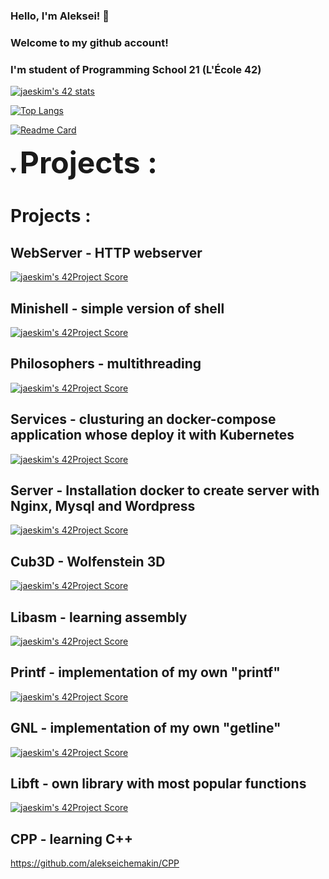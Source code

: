 ### Hello, I'm Aleksei!  👋 
### Welcome to my github account! 
### I'm student of Programming School 21 (L'École 42)

<!--
**marselaminov/marselaminov** is a ✨ _special_ ✨ repository because its `README.md` (this file) appears on your GitHub profile.

Here are some ideas to get you started:

- 🔭 I’m currently working on ...
- 🌱 I’m currently learning ...
- 👯 I’m looking to collaborate on ...
- 🤔 I’m looking for help with ...
- 💬 Ask me about ...
- 📫 How to reach me: ...
- 😄 Pronouns: ...
- ⚡ Fun fact: ...
-->

[![jaeskim's 42 stats](https://badge42.herokuapp.com/api/stats/mqueen?privacyEmail=true)](https://github.com/JaeSeoKim/badge42)


[![Top Langs](https://github-readme-stats.vercel.app/api/top-langs/?username=alekseichemakin&layout=compact)](https://github.com/anuraghazra/github-readme-stats)

[![Readme Card](https://github-readme-stats.vercel.app/api/pin/?username=alekseichemakin&repo=github-readme-stats)](https://github.com/anuraghazra/github-readme-stats)
 
____<details open><summary><font size = 100> Projects : </font></summary>____

  # Projects :
 
  ## WebServer - HTTP webserver
  [![jaeskim's 42Project Score](https://badge42.herokuapp.com/api/project/mqueen/minishell)](https://github.com/alekseichemakin/WebServer)
  
  ## Minishell - simple version of shell
  [![jaeskim's 42Project Score](https://badge42.herokuapp.com/api/project/mqueen/minishell)](https://github.com/alekseichemakin/Minishell)
  
  ## Philosophers - multithreading
  [![jaeskim's 42Project Score](https://badge42.herokuapp.com/api/project/mqueen/Philosophers)](https://github.com/alekseichemakin/Philosophers)
  
  ## Services - clusturing an docker-compose application whose deploy it with Kubernetes
  [![jaeskim's 42Project Score](https://badge42.herokuapp.com/api/project/mqueen/ft_services)](https://github.com/alekseichemakin/Services)
  
  ## Server - Installation docker to create server with Nginx, Mysql and Wordpress
  [![jaeskim's 42Project Score](https://badge42.herokuapp.com/api/project/mqueen/ft_server)](https://github.com/alekseichemakin/Server)
  
  ## Cub3D - Wolfenstein 3D
  [![jaeskim's 42Project Score](https://badge42.herokuapp.com/api/project/mqueen/cub3d)](https://github.com/alekseichemakin/Cub3D)
  
  ## Libasm - learning assembly
  [![jaeskim's 42Project Score](https://badge42.herokuapp.com/api/project/mqueen/libasm)](https://github.com/alekseichemakin/Libasm)
  
  ## Printf - implementation of my own "printf"
  [![jaeskim's 42Project Score](https://badge42.herokuapp.com/api/project/mqueen/ft_printf)](https://github.com/alekseichemakin/Printf)
  
  ## GNL - implementation of my own "getline"
  [![jaeskim's 42Project Score](https://badge42.herokuapp.com/api/project/mqueen/get_next_line)](https://github.com/alekseichemakin/GNL)
  
  ## Libft - own library with most popular functions
  [![jaeskim's 42Project Score](https://badge42.herokuapp.com/api/project/mqueen/Libft)](https://github.com/alekseichemakin/Libft)
  
  ## CPP - learning C++
  https://github.com/alekseichemakin/CPP

</details>
  
